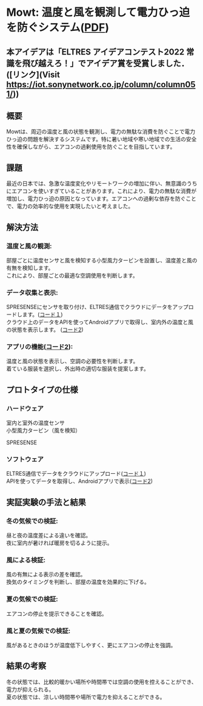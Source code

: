 # Mowt: 温度と風を観測して電力ひっ迫を防ぐシステム([PDF](Mowt_slide.pdf))
## 本アイデアは「ELTRES アイデアコンテスト2022 常識を飛び越えろ！」でアイデア賞を受賞しました．([リンク](Visit https://iot.sonynetwork.co.jp/column/column051/))

## 概要
Mowtは、周辺の温度と風の状態を観測し、電力の無駄な消費を防ぐことで電力ひっ迫の問題を解決するシステムです。特に暑い地域や寒い地域での生活の安全性を確保しながら、エアコンの過剰使用を防ぐことを目指しています。

## 課題
最近の日本では、急激な温度変化やリモートワークの増加に伴い、無意識のうちにエアコンを使いすぎていることがあります。これにより、電力の無駄な消費が増加し、電力ひっ迫の原因となっています。エアコンへの過剰な依存を防ぐことで、電力の効率的な使用を実現したいと考えました。

## 解決方法
### 温度と風の観測:
部屋ごとに温度センサと風を検知する小型風力タービンを設置し、温度差と風の有無を検知します。  
これにより、部屋ごとの最適な空調使用を判断します。
### データ収集と表示:
SPRESENSEにセンサを取り付け、ELTRES通信でクラウドにデータをアップロードします。([コード１](mowt_spresense))  
クラウド上のデータをAPIを使ってAndroidアプリで取得し、室内外の温度と風の状態を表示します。 ([コード2](mowt))
### アプリの機能([コード2](mowt)):
温度と風の状態を表示し、空調の必要性を判断します。  
着ている服装を選択し、外出時の適切な服装を提案します。

## プロトタイプの仕様
### ハードウェア
室内と室外の温度センサ  
小型風力タービン（風を検知）

SPRESENSE
### ソフトウェア
ELTRES通信でデータをクラウドにアップロード([コード１](mowt_spresense))  
APIを使ってデータを取得し、Androidアプリで表示([コード2](mowt))

## 実証実験の手法と結果
### 冬の気候での検証:
昼と夜の温度差による違いを確認。  
夜に室内が暑ければ暖房を切るように提示。
### 風による検証:
風の有無による表示の差を確認。  
換気のタイミングを判断し、部屋の温度を効果的に下げる。
### 夏の気候での検証:
エアコンの停止を提示できることを確認。
### 風と夏の気候での検証:
風があるときのほうが温度低下しやすく、更にエアコンの停止を強調。

## 結果の考察
冬の状態では、比較的暖かい場所や時間帯では空調の使用を控えることができ、電力が抑えられる。  
夏の状態では、涼しい時間帯や場所で電力を抑えることができる。
